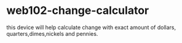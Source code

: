 # web102-change-calculator

this device will help calculate change with exact amount of dollars, quarters,dimes,nickels and pennies.
